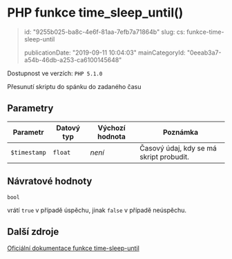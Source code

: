 PHP funkce time_sleep_until()
=============================

> id: "9255b025-ba8c-4e6f-81aa-7efb7a71864b"
> slug:
> 	cs: funkce-time-sleep-until
>
> publicationDate: "2019-09-11 10:04:03"
> mainCategoryId: "0eeab3a7-a54b-46db-a253-ca6100145648"

Dostupnost ve verzích: `PHP 5.1.0`

Přesunutí skriptu do spánku do zadaného času


Parametry
--------------

| Parametr | Datový typ | Výchozí hodnota | Poznámka |
|-----|-----|-----|-----|
| `$timestamp` | `float` | *není* | Časový údaj, kdy se má skript probudit. |


Návratové hodnoty
----------------

`bool`

vrátí `true` v případě úspěchu, jinak `false` v případě neúspěchu.

Další zdroje
------------

[Oficiální dokumentace funkce time-sleep-until](https://www.php.net/manual/en/function.time-sleep-until.php)
